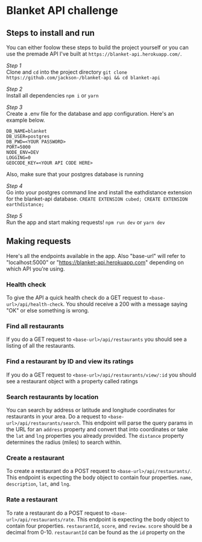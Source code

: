 # Blanket API challenge

## Steps to install and run
You can either foolow these steps to build the project yourself or you can use the premade API I've built at `https://blanket-api.herokuapp.com/`.

*Step 1*  
Clone and `cd` into the project directory
`git clone https://github.com/jackson-/blanket-api && cd blanket-api`

*Step 2*  
Install all dependencies
`npm i` or `yarn`

*Step 3*  
Create a .env file for the database and app configuration. Here's an example below.

```
DB_NAME=blanket
DB_USER=postgres
DB_PWD=<YOUR PASSWORD>
PORT=5000
NODE_ENV=DEV
LOGGING=0
GEOCODE_KEY=<YOUR API CODE HERE>
```  

Also, make sure that  your postgres database is running

*Step 4*  
Go into your postgres command line and install the eathdistance extension
for the blanket-api database.
`CREATE EXTENSION cubed; CREATE EXTENSION earthdistance;`

*Step 5*  
Run the app and start making requests!
`npm run dev` or `yarn dev`

## Making requests
Here's all the endpoints available in the app. Also "base-url" will refer to "localhost:5000" or "https://blanket-api.herokuapp.com" depending on which API you're using.

### Health check
To give the API a quick health check do a GET request to `<base-url>/api/health-check`. You should receive a 200 with a message saying "OK" or else something is wrong.

### Find all restaurants
If you do a GET request to `<base-url>/api/restaurants` you should see a listing of all the restaurants.

### Find a restaurant by ID and view its ratings
If you do a GET request to `<base-url>/api/restaurants/view/:id` you should see a restaurant object with a property called ratings

### Search restaurants by location
You can search by address or latitude and longitude coordinates for restaurants in your area. Do a request to `<base-url>/api/restaurants/search`. This endpoint will parse the query params in the URL for an `address` property and convert that into coordinates or take the `lat` and `lng` properties you already provided.
The `distance` property determines the radius (miles) to search within.

### Create a restaurant
To create a restaurant do a POST request to
`<base-url>/api/restaurants/`. This endpoint is expecting the body object to contain four properties. `name`, `description`, `lat`, and `lng`.

### Rate a restaurant
To rate a restaurant do a POST request to
`<base-url>/api/restaurants/rate`. This endpoint is expecting the body object to contain four properties. `restaurantId`, `score`, and `review`. `score` should be a decimal from 0-10. `restaurantId` can be found as the `id` property on the 